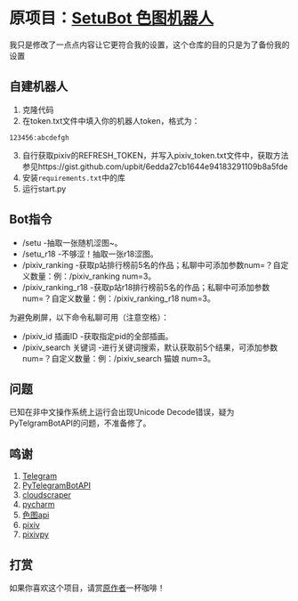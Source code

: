 # 原项目：[SetuBot 色图机器人](https://github.com/DullJZ/SetuBot)

我只是修改了一点点内容让它更符合我的设置，这个仓库的目的只是为了备份我的设置

## 自建机器人
1. 克隆代码
2. 在token.txt文件中填入你的机器人token，格式为：
```
123456:abcdefgh
```
3. 自行获取pixiv的REFRESH_TOKEN，并写入pixiv_token.txt文件中，获取方法参见https://gist.github.com/upbit/6edda27cb1644e94183291109b8a5fde
4. 安装`requirements.txt`中的库
5. 运行start.py

## Bot指令
- /setu -抽取一张随机涩图~。
- /setu_r18 -不够涩！抽取一张r18涩图。
-  /pixiv_ranking -获取p站排行榜前5名的作品；私聊中可添加参数num=？自定义数量：例：/pixiv_ranking num=3。
- /pixiv_ranking_r18 -获取p站r18排行榜前5名的作品；私聊中可添加参数num=？自定义数量：例：/pixiv_ranking_r18 num=3。

为避免刷屏，以下命令私聊可用（注意空格）：

- /pixiv_id 插画ID -获取指定pid的全部插画。
- /pixiv_search 关键词 -进行关键词搜索，默认获取前5个结果，可添加参数num=？自定义数量：例：/pixiv_search 猫娘 num=3。

## 问题
已知在非中文操作系统上运行会出现Unicode Decode错误，疑为PyTelgramBotAPI的问题，不准备修了。
## 鸣谢
1. [Telegram](https://telegram.org/)
2. [PyTelegramBotAPI](https://github.com/eternnoir/pyTelegramBotAPI)
3. [cloudscraper](https://github.com/VeNoMouS/cloudscraper)
4. [pycharm](https://www.jetbrains.com/pycharm/)
5. [色图api](https://github.com/yuban10703/SetuAPI)
6. [pixiv](https://www.pixiv.net/)
7. [pixivpy](https://github.com/upbit/pixivpy)
## 打赏
如果你喜欢这个项目，请赏[原作者](https://github.com/DullJZ/SetuBot)一杯咖啡！